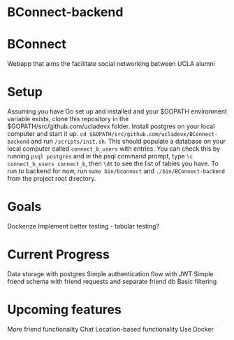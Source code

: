 # BConnect-backend

# BConnect
Webapp that aims the facilitate social networking between UCLA alumni

# Setup
Assuming you have Go set up and installed and your $GOPATH environment variable exists, clone this repository in the $GOPATH/src/github.com/ucladevx folder. Install postgres on your local computer and start it up. `cd $GOPATH/src/github.com/ucladevx/BConnect-backend` and  run `/scripts/init.sh`. This should populate a database on your local computer called `connect_b_users` with entries. You can check this by running `psql postgres` and in the psql command prompt, type `\c connect_b_users connect_b`, then `\dt` to see the list of tables you have. 
To run to backend for now, run `make bin/bconnect` and `./bin/BConnect-backend` from the project root directory.

# Goals
Dockerize
Implement better testing - tabular testing?

# Current Progress
Data storage with postgres
Simple authentication flow with JWT
Simple friend schema with friend requests and separate friend db
Basic filtering

# Upcoming features
More friend functionality
Chat
Location-based functionality
Use Docker 
